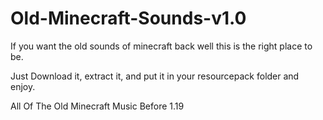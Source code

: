 # Old-Minecraft-Sounds-v1.0

If you want the old sounds of minecraft back well this is the right place to be.

Just Download it, extract it, and put it in your resourcepack folder and enjoy.

All Of The Old Minecraft Music Before 1.19
